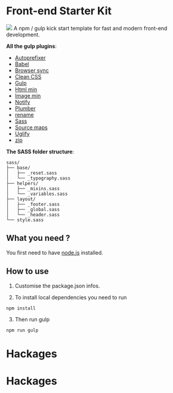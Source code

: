 # Front-end **Starter Kit**
![](docs/img/starter-kit_header.png)
A npm / gulp kick start template for fast and modern front-end development.


**All the gulp plugins**:

-   [Autoprefixer](https://www.npmjs.com/package/gulp-autoprefixer)
-   [Babel](https://www.npmjs.com/package/gulp-babel)
-   [Browser sync](https://www.npmjs.com/package/browser-sync)
-   [Clean CSS](https://www.npmjs.com/package/gulp-clean-css)
-   [Gulp](https://www.npmjs.com/package/gulp)
-   [Html min](https://www.npmjs.com/package/gulp-htmlmin)
-   [Image min](https://www.npmjs.com/package/gulp-imagemin)
-   [Notify](https://www.npmjs.com/package/gulp-notify)
-   [Plumber](https://www.npmjs.com/package/gulp-plumber)
-   [rename](https://www.npmjs.com/package/gulp-rename)
-   [Sass](https://www.npmjs.com/package/gulp-sass)
-   [Source maps](https://www.npmjs.com/package/gulp-sourcemaps)
-   [Uglify](https://www.npmjs.com/package/gulp-uglify)
-   [zip](https://www.npmjs.com/package/zip)


**The SASS folder structure**:

```
sass/
├── base/
│   ├── _reset.sass
│   └── _typography.sass
├── helpers/
│   ├── _mixins.sass
│   └── _variables.sass
├── layout/
│   ├── _footer.sass
│   ├── _global.sass
│   └── _header.sass
└── style.sass
```

## What you need ?

You first need to have [node.js](https://nodejs.org/en/) installed.


## How to use

1.  Customise the package.json infos.

2.  To install local dependencies you need to run

```
npm install
```

3.  Then run gulp

```
npm run gulp
```
# Hackages
# Hackages
